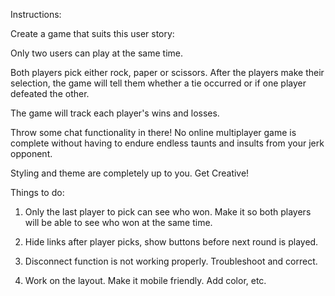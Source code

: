 Instructions:

Create a game that suits this user story:

Only two users can play at the same time.

Both players pick either rock, paper or scissors. After the players make their selection, the game will tell them whether a tie occurred or if one player defeated the other.

The game will track each player's wins and losses.

Throw some chat functionality in there! No online multiplayer game is complete without having to endure endless taunts and insults from your jerk opponent.

Styling and theme are completely up to you. Get Creative!


Things to do:
1. Only the last player to pick can see who won. Make it so both players will be able to see who won at the same time.

2. Hide links after player picks, show buttons before next round is played. 

3. Disconnect function is not working properly. Troubleshoot and correct.

4. Work on the layout. Make it mobile friendly. Add color, etc. 
